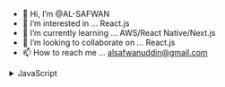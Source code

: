 - 👋 Hi, I’m @AL-SAFWAN
- 👀 I’m interested in ... React.js
- 🌱 I’m currently learning ... AWS/React Native/Next.js
- 💞️ I’m looking to collaborate on ... React.js
- 📫 How to reach me ... alsafwanuddin@gmail.com

<!---
AL-SAFWAN/AL-SAFWAN is a ✨ special ✨ repository because its `README.md` (this file) appears on your GitHub profile.
You can click the Preview link to take a look at your changes.
--->
<details>
<summary> JavaScript</summary>
  
 <details>
<summary> GraphQL</summary>
</details>
 <details>
<summary> Next</summary>
</details>
 <details>
<summary> Node&Express</summary>
</details>
 <details>
<summary> ReactNative</summary>
</details>
  
</details>
